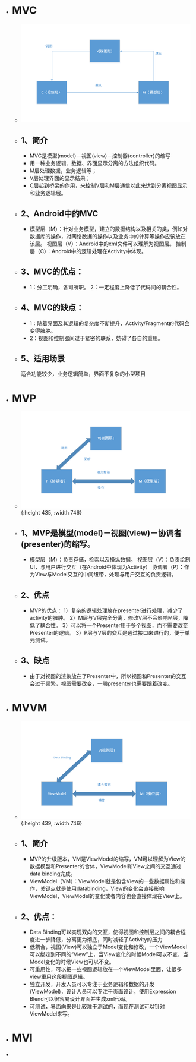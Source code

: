 - # MVC
	- ![image.png](../assets/image_1662434079490_0.png)
	- ## 1、简介
		- MVC是模型(model)－视图(view)－控制器(controller)的缩写
		- 用一种业务逻辑、数据、界面显示分离的方法组织代码。
		- M层处理数据，业务逻辑等；
		- V层处理界面的显示结果；
		- C层起到桥梁的作用，来控制V层和M层通信以此来达到分离视图显示和业务逻辑层。
	- ## 2、Android中的MVC
		- 模型层（M）：针对业务模型，建立的数据结构以及相关的类，例如对数据库的操作，对网络数据的操作以及业务中的计算等操作应该放在该层。
		  视图层（V）：Android中的xml文件可以理解为视图层。
		  控制层（C）：Android中的逻辑处理在Activity中体现。
	- ## 3、MVC的优点：
		- 1：分工明确，各司所职。
		  2：一定程度上降低了代码间的耦合性。
	- ## 4、MVC的缺点：
		- 1：随着界面及其逻辑的复杂度不断提升，Activity/Fragment的代码会变得臃肿。
		- 2：视图和控制器间过于紧密的联系，妨碍了各自的重用。
	- ## 5、适用场景
	  适合功能较少，业务逻辑简单，界面不复杂的小型项目
- # MVP
	- ![image.png](../assets/image_1662434111516_0.png){:height 435, :width 746}
	- ## 1、MVP是模型(model)－视图(view)－协调者(presenter)的缩写。
		- 模型层（M）：负责存储，检索以及操纵数据。
		  视图层（V）：负责绘制UI，与用户进行交互（在Android中体现为Activity）
		  协调者（P）：作为View与Model交互的中间纽带，处理与用户交互的负责逻辑。
	- ## 2、优点
		- MVP的优点：
		  1）复杂的逻辑处理放在presenter进行处理，减少了activity的臃肿。
		  2）M层与V层完全分离，修改V层不会影响M层，降低了耦合性。
		  3）可以将一个Presenter用于多个视图，而不需要改变Presenter的逻辑。
		  3）P层与V层的交互是通过接口来进行的，便于单元测试。
	- ## 3、缺点
		- 由于对视图的渲染放在了Presenter中，所以视图和Presenter的交互会过于频繁，视图需要改变，一般presenter也需要跟着改变。
- # MVVM
	- ![image.png](../assets/image_1662434225858_0.png){:height 439, :width 746}
	- ## 1、简介
		- MVP的升级版本，VM是ViewModel的缩写，VM可以理解为View的数据模型和Presenter的合体，ViewModel和View之间的交互通过data binding完成。
		- ViewModel（VM）：ViewModel就是包含View的一些数据属性和操作，关键点就是使用databinding，View的变化会直接影响ViewModel，ViewModel的变化或者内容也会直接体现在View上。
	- ## 2、优点：
		- Data Binding可以实现双向的交互，使得视图和控制层之间的耦合程度进一步降低，分离更为彻底，同时减轻了Activity的压力
		- 低耦合，视图(View)可以独立于Model变化和修改，一个ViewModel可以绑定到不同的”View”上，当View变化的时候Model可以不变，当Model变化的时候View也可以不变。
		- 可重用性，可以把一些视图逻辑放在一个ViewModel里面，让很多view重用这段视图逻辑。
		- 独立开发，开发人员可以专注于业务逻辑和数据的开发(ViewModel)，设计人员可以专注于页面设计，使用Expression Blend可以很容易设计界面并生成xml代码。
		- 可测试，界面向来是比较难于测试的，而现在测试可以针对ViewModel来写。
- # MVI
-